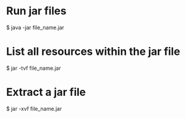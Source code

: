 # Run jar files
 $ java -jar file_name.jar

# List all resources within the jar file
 $ jar -tvf file_name.jar

# Extract a jar file
 $ jar -xvf file_name.jar